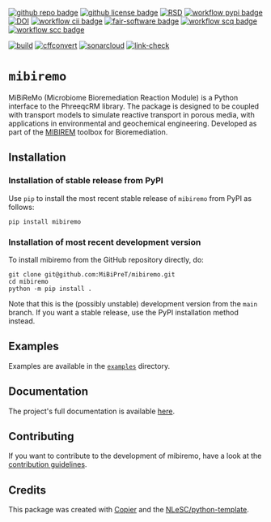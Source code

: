 
[![github repo badge](https://img.shields.io/badge/github-repo-000.svg?logo=github&labelColor=gray&color=blue)](https://github.com/MiBiPreT/mibiremo)
[![github license badge](https://img.shields.io/github/license/MiBiPreT/mibiremo)](https://github.com/MiBiPreT/mibiremo) 
[![RSD](https://img.shields.io/badge/rsd-mibiremo-00a3e3.svg)](https://www.research-software.nl/software/mibiremo) 
[![workflow pypi badge](https://img.shields.io/pypi/v/mibiremo.svg?colorB=blue)](https://pypi.python.org/project/mibiremo/) 
[![DOI](https://zenodo.org/badge/DOI/10.5281/zenodo.15180602.svg)](https://doi.org/10.5281/zenodo.15180602)
[![workflow cii badge](https://bestpractices.coreinfrastructure.org/projects/10401/badge)](https://bestpractices.coreinfrastructure.org/projects/10401) 
[![fair-software badge](https://img.shields.io/badge/fair--software.eu-%E2%97%8F%20%20%E2%97%8F%20%20%E2%97%8F%20%20%E2%97%8F%20%20%E2%97%8B-yellow)](https://fair-software.eu) 
[![workflow scq badge](https://sonarcloud.io/api/project_badges/measure?project=MiBiPreT_mibiremo&metric=alert_status)](https://sonarcloud.io/dashboard?id=MiBiPreT_mibiremo) 
[![workflow scc badge](https://sonarcloud.io/api/project_badges/measure?project=MiBiPreT_mibiremo&metric=coverage)](https://sonarcloud.io/dashboard?id=MiBiPreT_mibiremo)
<!-- [![Documentation Status](https://readthedocs.org/projects/mibiremobadge/?version=latest)](https://mibiremo.readthedocs.io/en/latest/?badge=latest) -->
[![build](https://github.com/MiBiPreT/mibiremo/actions/workflows/build.yml/badge.svg)](https://github.com/MiBiPreT/mibiremo/actions/workflows/build.yml)
[![cffconvert](https://github.com/MiBiPreT/mibiremo/actions/workflows/cffconvert.yml/badge.svg)](https://github.com/MiBiPreT/mibiremo/actions/workflows/cffconvert.yml)
[![sonarcloud](https://github.com/MiBiPreT/mibiremo/actions/workflows/sonarcloud.yml/badge.svg)](https://github.com/MiBiPreT/mibiremo/actions/workflows/sonarcloud.yml)
[![link-check](https://github.com/MiBiPreT/mibiremo/actions/workflows/link-check.yml/badge.svg)](https://github.com/MiBiPreT/mibiremo/actions/workflows/link-check.yml)


# `mibiremo`

MiBiReMo (Microbiome Bioremediation Reaction Module) is a Python interface to the PhreeqcRM library. The package is designed to be coupled with transport models to simulate reactive transport in porous media, with applications in environmental and geochemical engineering. Developed as part of the [MIBIREM](https://www.mibirem.eu/) toolbox for Bioremediation.

## Installation

### Installation of stable release from PyPI

Use `pip` to install the most recent stable release of `mibiremo` from PyPI as follows:

```console
pip install mibiremo
```

### Installation of most recent development version

To install mibiremo from the GitHub repository directly, do:

```console
git clone git@github.com:MiBiPreT/mibiremo.git
cd mibiremo
python -m pip install .
```

Note that this is the (possibly unstable) development version from the `main` branch. If you want a stable release, use the PyPI installation method instead.

## Examples
Examples are available in the [`examples`](examples/) directory. 

## Documentation

The project's full documentation is available [here](https://mibipret.github.io/mibiremo/).

## Contributing

If you want to contribute to the development of mibiremo,
have a look at the [contribution guidelines](CONTRIBUTING.md).

## Credits

This package was created with [Copier](https://github.com/copier-org/copier) and the [NLeSC/python-template](https://github.com/NLeSC/python-template).
